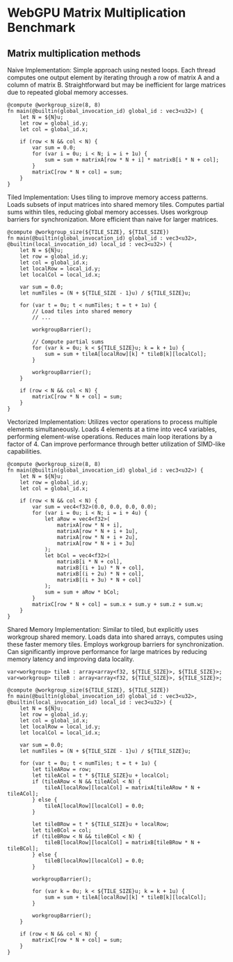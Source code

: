 # WebGPU Matrix Multiplication Benchmark

## Matrix multiplication methods

Naive Implementation:
Simple approach using nested loops. Each thread computes one output element by iterating through a row of matrix A and a column of matrix B. Straightforward but may be inefficient for large matrices due to repeated global memory accesses.

```wgsl
@compute @workgroup_size(8, 8)
fn main(@builtin(global_invocation_id) global_id : vec3<u32>) {
    let N = ${N}u;
    let row = global_id.y;
    let col = global_id.x;

    if (row < N && col < N) {
        var sum = 0.0;
        for (var i = 0u; i < N; i = i + 1u) {
            sum = sum + matrixA[row * N + i] * matrixB[i * N + col];
        }
        matrixC[row * N + col] = sum;
    }
}

```

Tiled Implementation:
Uses tiling to improve memory access patterns. Loads subsets of input matrices into shared memory tiles. Computes partial sums within tiles, reducing global memory accesses. Uses workgroup barriers for synchronization. More efficient than naive for larger matrices.

```wgsl
@compute @workgroup_size(${TILE_SIZE}, ${TILE_SIZE})
fn main(@builtin(global_invocation_id) global_id : vec3<u32>, @builtin(local_invocation_id) local_id : vec3<u32>) {
    let N = ${N}u;
    let row = global_id.y;
    let col = global_id.x;
    let localRow = local_id.y;
    let localCol = local_id.x;

    var sum = 0.0;
    let numTiles = (N + ${TILE_SIZE - 1}u) / ${TILE_SIZE}u;

    for (var t = 0u; t < numTiles; t = t + 1u) {
        // Load tiles into shared memory
        // ...

        workgroupBarrier();

        // Compute partial sums
        for (var k = 0u; k < ${TILE_SIZE}u; k = k + 1u) {
            sum = sum + tileA[localRow][k] * tileB[k][localCol];
        }

        workgroupBarrier();
    }

    if (row < N && col < N) {
        matrixC[row * N + col] = sum;
    }
}

```

Vectorized Implementation:
Utilizes vector operations to process multiple elements simultaneously. Loads 4 elements at a time into vec4 variables, performing element-wise operations. Reduces main loop iterations by a factor of 4. Can improve performance through better utilization of SIMD-like capabilities.

```wgsl
@compute @workgroup_size(8, 8)
fn main(@builtin(global_invocation_id) global_id : vec3<u32>) {
    let N = ${N}u;
    let row = global_id.y;
    let col = global_id.x;

    if (row < N && col < N) {
        var sum = vec4<f32>(0.0, 0.0, 0.0, 0.0);
        for (var i = 0u; i < N; i = i + 4u) {
            let aRow = vec4<f32>(
                matrixA[row * N + i],
                matrixA[row * N + i + 1u],
                matrixA[row * N + i + 2u],
                matrixA[row * N + i + 3u]
            );
            let bCol = vec4<f32>(
                matrixB[i * N + col],
                matrixB[(i + 1u) * N + col],
                matrixB[(i + 2u) * N + col],
                matrixB[(i + 3u) * N + col]
            );
            sum = sum + aRow * bCol;
        }
        matrixC[row * N + col] = sum.x + sum.y + sum.z + sum.w;
    }
}

```

Shared Memory Implementation:
Similar to tiled, but explicitly uses workgroup shared memory. Loads data into shared arrays, computes using these faster memory tiles. Employs workgroup barriers for synchronization. Can significantly improve performance for large matrices by reducing memory latency and improving data locality.

```wgsl
var<workgroup> tileA : array<array<f32, ${TILE_SIZE}>, ${TILE_SIZE}>;
var<workgroup> tileB : array<array<f32, ${TILE_SIZE}>, ${TILE_SIZE}>;

@compute @workgroup_size(${TILE_SIZE}, ${TILE_SIZE})
fn main(@builtin(global_invocation_id) global_id : vec3<u32>, @builtin(local_invocation_id) local_id : vec3<u32>) {
    let N = ${N}u;
    let row = global_id.y;
    let col = global_id.x;
    let localRow = local_id.y;
    let localCol = local_id.x;

    var sum = 0.0;
    let numTiles = (N + ${TILE_SIZE - 1}u) / ${TILE_SIZE}u;

    for (var t = 0u; t < numTiles; t = t + 1u) {
        let tileARow = row;
        let tileACol = t * ${TILE_SIZE}u + localCol;
        if (tileARow < N && tileACol < N) {
            tileA[localRow][localCol] = matrixA[tileARow * N + tileACol];
        } else {
            tileA[localRow][localCol] = 0.0;
        }

        let tileBRow = t * ${TILE_SIZE}u + localRow;
        let tileBCol = col;
        if (tileBRow < N && tileBCol < N) {
            tileB[localRow][localCol] = matrixB[tileBRow * N + tileBCol];
        } else {
            tileB[localRow][localCol] = 0.0;
        }

        workgroupBarrier();

        for (var k = 0u; k < ${TILE_SIZE}u; k = k + 1u) {
            sum = sum + tileA[localRow][k] * tileB[k][localCol];
        }

        workgroupBarrier();
    }

    if (row < N && col < N) {
        matrixC[row * N + col] = sum;
    }
}

```
